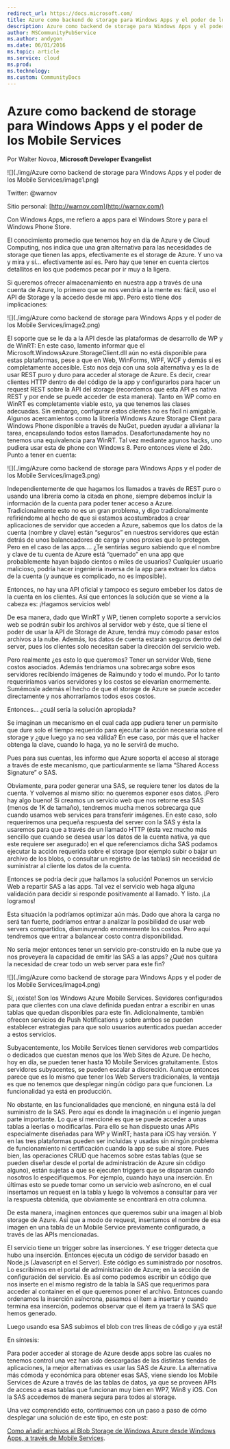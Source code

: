 ---redirect_url: https://docs.microsoft.com/
title: Azure como backend de storage para Windows Apps y el poder de los Mobile Services
description: Azure como backend de storage para Windows Apps y el poder de los Mobile Services
author: MSCommunityPubService
ms.author: andygon
ms.date: 06/01/2016
ms.topic: article
ms.service: cloud
ms.prod: 
ms.technology:
ms.custom: CommunityDocs
---

# Azure como backend de storage para Windows Apps y el poder de los Mobile Services

Por Walter Novoa, **Microsoft Developer Evangelist**

![](./img/Azure como backend de storage para Windows Apps y el poder de los Mobile Services/image1.png)

Twitter: @warnov

Sitio personal: [http://warnov.com](http://warnov.com/)

Con Windows Apps, me refiero a apps para el Windows Store y para el
Windows Phone Store.

El conocimiento promedio que tenemos hoy en día de Azure y de Cloud
Computing, nos indica que una gran alternativa para las necesidades de
storage que tienen las apps, efectivamente es el storage de Azure. Y uno
va y mira y sí… efectivamente así es. Pero hay que tener en cuenta
ciertos detallitos en los que podemos pecar por ir muy a la ligera.

Si queremos ofrecer almacenamiento en nuestra app a través de una cuenta
de Azure, lo primero que se nos vendría a la mente es: fácil, uso el API
de Storage y la accedo desde mi app. Pero esto tiene dos implicaciones:

![](./img/Azure como backend de storage para Windows Apps y el poder de los Mobile Services/image2.png)

El soporte que se le da a la API desde las plataformas de desarrollo de
WP y de WinRT: En este caso, lamento informar que el
Microsoft.WindowsAzure.StorageClient.dll aún no está disponible para
estas plataformas, pese a que en Web, WinForms, WPF, WCF y demás sí es
completamente accesible. Esto nos deja con una sola alternativa y es la
de usar REST puro y duro para acceder al storage de Azure. Es decir,
crear clientes HTTP dentro de del código de la app y configurarlos para
hacer un request REST sobre la API del storage (recordemos que esta API
es nativa REST y por ende se puede acceder de esta manera). Tanto en WP
como en WinRT es completamente viable esto, ya que tenemos las clases
adecuadas. Sin embargo, configurar estos clientes no es fácil ni
amigable. Algunos acercamientos como la librería Windows Azure Storage
Client para Windows Phone disponible a través de NuGet, pueden ayudar a
alivianar la tarea, encapsulando todos estos llamados.
Desafortunadamente hoy no tenemos una equivalencia para WinRT. Tal vez
mediante agunos hacks, uno pudiera usar esta de phone con Windows 8.
Pero entonces viene el 2do. Punto a tener en cuenta:

![](./img/Azure como backend de storage para Windows Apps y el poder de los Mobile Services/image3.png)

Independientemente de que hagamos los llamados a través de REST puro o
usando una librería como la citada en phone, siempre debemos incluir la
información de la cuenta para poder tener acceso a Azure.
Tradicionalmente esto no es un gran problema, y digo tradicionalmente
refiriéndome al hecho de que si estamos acostumbrados a crear
aplicaciones de servidor que acceden a Azure, sabemos que los datos de
la cuenta (nombre y clave) están “seguros” en nuestros servidores que
están detrás de unos balanceadores de carga y unos proxies que lo
protegen. Pero en el caso de las apps…. ¿Te sentirías seguro sabiendo
que el nombre y clave de tu cuenta de Azure está “quemado” en una app
que probablemente hayan bajado cientos o miles de usuarios? Cualquier
usuario malicioso, podría hacer ingeniería inversa de la app para
extraer los datos de la cuenta (y aunque es complicado, no es
imposible).

Entonces, no hay una API oficial y tampoco es seguro embeber los datos
de la cuenta en los clientes. Así que entonces la solución que se viene
a la cabeza es: ¡Hagamos servicios web!

De esa manera, dado que WinRT y WP, tienen completo soporte a servicios
web se podrán subir los archivos al servidor web y éste, que sí tiene el
poder de usar la API de Storage de Azure, tendrá muy cómodo pasar estos
archivos a la nube. Además, los datos de cuenta estarán seguros dentro
del server, pues los clientes solo necesitan saber la dirección del
servicio web.

Pero realmente ¿es esto lo que queremos? Tener un servidor Web, tiene
costos asociados. Además tendríamos una sobrecarga sobre esos servidores
recibiendo imágenes de Raimundo y todo el mundo. Por lo tanto
requeriríamos varios servidores y los costos se elevarían enormemente.
Sumémosle además el hecho de que el storage de Azure se puede acceder
directamente y nos ahorraríamos todos esos costos.

Entonces… ¿cuál sería la solución apropiada?

Se imaginan un mecanismo en el cual cada app pudiera tener un permisito
que dure solo el tiempo requerido para ejecutar la acción necesaria
sobre el storage y ¿que luego ya no sea válida? En ese caso, por más que
el hacker obtenga la clave, cuando lo haga, ya no le servirá de mucho.

Pues para sus cuentas, les informo que Azure soporta el acceso al
storage a través de este mecanismo, que particularmente se llama “Shared
Access Signature” o SAS.

Obviamente, para poder generar una SAS, se requiere tener los datos de
la cuenta. Y volvemos al mismo sitio: no queremos exponer esos datos.
¡Pero hay algo bueno! Si creamos un servicio web que nos retorne esa SAS
(menos de 1K de tamaño), tendremos mucha menos sobrecarga que cuando
usamos web services para transferir imágenes. En este caso, solo
requeriremos una pequeña respuesta del server con la SAS y ésta la
usaremos para que a través de un llamado HTTP (ésta vez mucho más
sencillo que cuando se desea usar los datos de la cuenta nativa, ya que
este requiere ser asegurado) en el que referenciamos dicha SAS podamos
ejecutar la acción requerida sobre el storage (por ejemplo subir o bajar
un archivo de los blobs, o consultar un registro de las tablas) sin
necesidad de suministrar al cliente los datos de la cuenta.

Entonces se podría decir ¡que hallamos la solución! Ponemos un servicio
Web a repartir SAS a las apps. Tal vez el servicio web haga alguna
validación para decidir si responde positivamente al llamado. Y listo.
¡La logramos!

Esta situación la podríamos optimizar aún más. Dado que ahora la carga
no será tan fuerte, podríamos entrar a analizar la posibilidad de usar
web servers compartidos, disminuyendo enormemente los costos. Pero aquí
tendremos que entrar a balancear costo contra disponibilidad.

No sería mejor entonces tener un servicio pre-construido en la nube que
ya nos proveyera la capacidad de emitir las SAS a las apps? ¿Qué nos
quitara la necesidad de crear todo un web server para este fin?

![](./img/Azure como backend de storage para Windows Apps y el poder de los Mobile Services/image4.png)

Sí, ¡existe! Son los Windows Azure Mobile Services. Sevidores
configurados para que clientes con una clave definida puedan entrar a
escribir en unas tablas que quedan disponibles para este fin.
Adicionalmente, también ofrecen servicios de Push Notifications y sobre
ambos se pueden establecer estrategias para que solo usuarios
autenticados puedan acceder a estos servicios.

Subyacentemente, los Mobile Services tienen servidores web compartidos o
dedicados que cuestan menos que los Web Sites de Azure. De hecho, hoy en
día, se pueden tener hasta 10 Mobile Services gratuitamente. Estos
servidores subyacentes, se pueden escalar a discreción. Aunque entonces
parece que es lo mismo que tener los Web Servers tradicionales, la
ventaja es que no tenemos que desplegar ningún código para que
funcionen. La funcionalidad ya está en producción.

No obstante, en las funcionalidades que mencioné, en ninguna está la del
suministro de la SAS. Pero aquí es donde la imaginación u el ingenio
juegan parte importante. Lo que sí mencioné es que se puede acceder a
unas tablas a leerlas o modificarlas. Para ello se han dispuesto unas
APIs especialmente diseñadas para WP y WinRT; hasta para iOS hay
versión. Y en las tres plataformas pueden ser incluidas y usadas sin
ningún problema de funcionamiento ni certificación cuando la app se sube
al store. Pues bien, las operaciones CRUD que hacemos sobre estas tablas
(que se pueden diseñar desde el portal de administración de Azure sin
código alguno), están sujetas a que se ejecuten triggers que se disparan
cuando nosotros lo especifiquemos. Por ejemplo, cuando haya una
inserción. En últimas esto se puede tomar como un servicio web
asíncrono, en el cual insertamos un request en la tabla y luego la
volvemos a consultar para ver la respuesta obtenida, que obviamente se
encontrará en otra columna.

De esta manera, imaginen entonces que queremos subir una imagen al blob
storage de Azure. Así que a modo de request, insertamos el nombre de esa
imagen en una tabla de un Mobile Service previamente configurado, a
través de las APIs mencionadas.

El servicio tiene un trigger sobre las inserciones. Y ese trigger
detecta que hubo una inserción. Entonces ejecuta un código de servidor
basado en Node.js (Javascript en el Server). Este código es suministrado
por nosotros. Lo escribimos en el portal de administración de Azure; en
la sección de configuración del servicio. Es así como podemos escribir
un código que nos inserte en el mismo registro de la tabla la SAS que
requerimos para acceder al container en el que queremos poner el
archivo. Entonces cuando ordenamos la inserción asíncrona, pasamos el
ítem a insertar y cuando termina esa inserción, podemos observar que el
ítem ya traerá la SAS que hemos generado.

Luego usando esa SAS subimos el blob con tres líneas de código y ¡ya
está!

En síntesis:

Para poder acceder al storage de Azure desde apps sobre las cuales no
tenemos control una vez han sido descargadas de las distintas tiendas de
aplicaciones, la mejor alternativas es usar las SAS de Azure. La
alternativa más cómoda y económica para obtener esas SAS, viene siendo
los Mobile Services de Azure a través de las tablas de datos, ya que se
proveen APIs de acceso a esas tablas que funcionan muy bien en WP7, Win8
y iOS. Con la SAS accedemos de manera segura para todos al storage.

Una vez comprendido esto, continuemos con un paso a paso de cómo
desplegar una solución de este tipo, en este post:

[Como añadir archivos al Blob Storage de Windows Azure desde Windows
Apps, a través de Mobile
Services](http://blogs.msdn.com/b/warnov/archive/2012/11/10/adicionando-archivos-al-storage-de-azure-apps-con-mobile-services.aspx).





